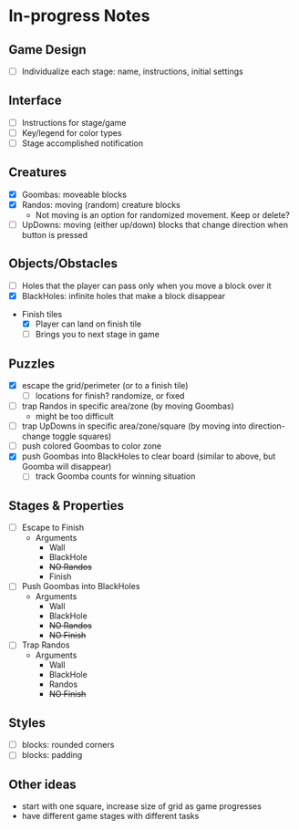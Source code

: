 # In-progress Notes

## Game Design
- [ ] Individualize each stage: name, instructions, initial settings

## Interface
- [ ] Instructions for stage/game
- [ ] Key/legend for color types
- [ ] Stage accomplished notification

## Creatures
- [x] Goombas: moveable blocks
- [x] Randos: moving (random) creature blocks
  * Not moving is an option for randomized movement. Keep or delete?
- [ ] UpDowns: moving (either up/down) blocks that change direction when button is pressed

## Objects/Obstacles
- [ ] Holes that the player can pass only when you move a block over it
- [x] BlackHoles: infinite holes that make a block disappear
* Finish tiles
  - [x] Player can land on finish tile
  - [ ] Brings you to next stage in game

## Puzzles
- [x] escape the grid/perimeter (or to a finish tile)
  - [ ] locations for finish? randomize, or fixed
- [ ] trap Randos in specific area/zone (by moving Goombas)
  * might be too difficult
- [ ] trap UpDowns in specific area/zone/square (by moving into direction-change toggle squares)
- [ ] push colored Goombas to color zone
- [x] push Goombas into BlackHoles to clear board (similar to above, but Goomba will disappear)
  - [ ] track Goomba counts for winning situation

## Stages & Properties
- [ ] Escape to Finish
  * Arguments
    * Wall
    * BlackHole
    * ~~NO Randos~~
    * Finish
- [ ] Push Goombas into BlackHoles
  * Arguments
    * Wall
    * BlackHole
    * ~~NO Randos~~
    * ~~NO Finish~~
- [ ] Trap Randos
  * Arguments
    * Wall
    * BlackHole
    * Randos
    * ~~NO Finish~~

## Styles
- [ ] blocks: rounded corners
- [ ] blocks: padding

## Other ideas
* start with one square, increase size of grid as game progresses
* have different game stages with different tasks
